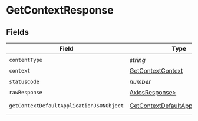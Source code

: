 # GetContextResponse


## Fields

| Field                                                                                           | Type                                                                                            | Required                                                                                        | Description                                                                                     |
| ----------------------------------------------------------------------------------------------- | ----------------------------------------------------------------------------------------------- | ----------------------------------------------------------------------------------------------- | ----------------------------------------------------------------------------------------------- |
| `contentType`                                                                                   | *string*                                                                                        | :heavy_check_mark:                                                                              | N/A                                                                                             |
| `context`                                                                                       | [GetContextContext](../../models/operations/getcontextcontext.md)                               | :heavy_minus_sign:                                                                              | The context                                                                                     |
| `statusCode`                                                                                    | *number*                                                                                        | :heavy_check_mark:                                                                              | N/A                                                                                             |
| `rawResponse`                                                                                   | [AxiosResponse>](https://axios-http.com/docs/res_schema)                                        | :heavy_minus_sign:                                                                              | N/A                                                                                             |
| `getContextDefaultApplicationJSONObject`                                                        | [GetContextDefaultApplicationJSON](../../models/operations/getcontextdefaultapplicationjson.md) | :heavy_minus_sign:                                                                              | Error response.                                                                                 |
